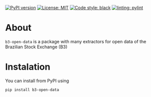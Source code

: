 [![PyPI version](https://badge.fury.io/py/b3-open-data.svg)](https://badge.fury.io/py/b3-open-data)
[![License: MIT](https://img.shields.io/badge/License-MIT-yellow.svg)](https://opensource.org/licenses/MIT)
[![Code style: black](https://img.shields.io/badge/code%20style-black-000000.svg)](https://github.com/psf/black)
[![linting: pylint](https://img.shields.io/badge/linting-pylint-yellowgreen)](https://github.com/PyCQA/pylint)


# About

`b3-open-data` is a package with many extractors for open data of the Brazilian Stock Exchange (B3)

# Instalation

You can install from PyPI using  
```
pip install b3-open-data
```
